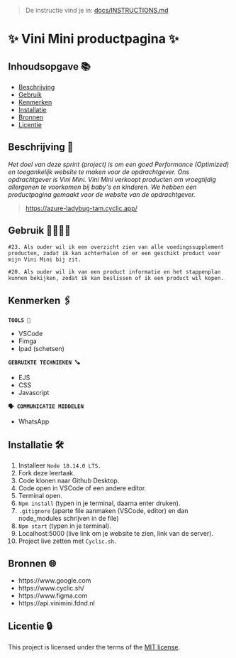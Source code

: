 >  De instructie vind je in: [docs/INSTRUCTIONS.md](docs/INSTRUCTIONS.md)

# ✨ Vini Mini productpagina ✨


## Inhoudsopgave 📚

  * [Beschrijving](#beschrijving)
  * [Gebruik](#gebruik)
  * [Kenmerken](#kenmerken)
  * [Installatie](#installatie)
  * [Bronnen](#bronnen)
  * [Licentie](#licentie)

## Beschrijving 📃
<i>Het doel van deze sprint (project) is om een goed Performance (Optimized) en toegankelijk website te maken voor de opdrachtgever. Ons opdrachtgever is Vini Mini. Vini Mini verkoopt producten om vroegtijdig allergenen te voorkomen bij baby's en kinderen. We hebben een productpagina gemaakt voor de website van de opdrachtgever.</i>
> https://azure-ladybug-tam.cyclic.app/

## Gebruik 👨‍👩‍👧‍👦
`#23. Als ouder wil ik een overzicht zien van alle voedingssupplement producten, zodat ik kan achterhalen of er een geschikt product voor mijn Vini Mini bij zit.`

`#20. Als ouder wil ik van een product informatie en het stappenplan kunnen bekijken, zodat ik kan beslissen of ik een product wil kopen.`
<!-- Bij Gebruik staat de user story, 
hoe het werkt en wat je er mee kan. -->

## Kenmerken 🖇️
<strong>`TOOLS 🧰`</strong>
<ul>
<li>VSCode</li>
<li>Fimga</li>
<li>Ipad (schetsen)</li>
</ul>

<strong>`GEBRUIKTE TECHNIEKEN 🪚`</strong>
<ul>
<li>EJS</li>
<li>CSS</li>
<li>Javascript</li>
</ul>

<strong>`🗣️ COMMUNICATIE MIDDELEN`</strong>
<ul>
<li>WhatsApp</li>
</ul>


## Installatie 🛠️
1. Installeer `Node 18.14.0 LTS.`
2. Fork deze leertaak.
3. Code klonen naar Github Desktop.
4. Code open in VSCode of een andere editor.
5. Terminal open.
6. `Npm install` (typen in je terminal, daarna enter druken).
7. `.gitignore` (aparte file aanmaken (VSCode, editor) en dan node_modules schrijven in de file)
8. `Npm start` (typen in je terminal).
9. Localhost:5000 (live link om je website te zien, link van de server).
10. Project live zetten met `Cyclic.sh.`


## Bronnen 🌐

<ul>
<li>https://www.google.com</li>
<li>https://www.cyclic.sh/</li>
<li>https://www.figma.com</li>
<li>https://api.vinimini.fdnd.nl</li>
</ul>

## Licentie 🔒

This project is licensed under the terms of the [MIT license](./LICENSE).
